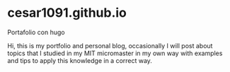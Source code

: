 # cesar1091.github.io
Portafolio con hugo

Hi, this is my portfolio and personal blog, occasionally I will post about topics that I studied in my MIT micromaster in my own way with examples and tips to apply this knowledge in a correct way.
